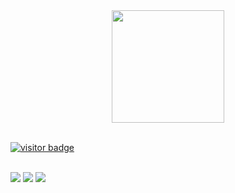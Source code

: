 

<!--
**RodrigoRauber/rodrigorauber** is a ✨ _special_ ✨ repository because its `README.md` (this file) appears on your GitHub profile.

Here are some ideas to get you started:

- 🔭 I’m currently working on ...
- 🌱 I’m currently learning ...
- 👯 I’m looking to collaborate on ...
- 🤔 I’m looking for help with ...
- 💬 Ask me about ...
- 📫 How to reach me: ...
- 😄 Pronouns: ...
- ⚡ Fun fact: ...
-->




<div align="center">
  <a href="https://github.com/RodrigoRauber">
  <img height="180em" src="https://github-readme-stats.vercel.app/api?username=RodrigoRauber&show_icons=true&theme=dracula&include_all_commits=true&count_private=true"/>
<!--   <img height="180em" src="https://github-readme-stats.vercel.app/api/top-langs/?username=RodrigoRauber&layout=compact&langs_count=7&theme=dracula"/> -->
</div> 
  <br> 
  
  ![visitor badge](https://visitor-badge.glitch.me/badge?page_id=RodrigoRauber.rodrigorauber)
 
  

  <br>
<div> 
  <a href="https://instagram.com/rodrigobrauber" target="_blank"><img src="https://img.shields.io/badge/-Instagram-%23E4405F?style=for-the-badge&logo=instagram&logoColor=white" target="_blank"></a>
  <a href = "mailto:rodrigo_rauber@hotmail.com.com"><img src="https://img.shields.io/badge/-Gmail-%23333?style=for-the-badge&logo=gmail&logoColor=white" target="_blank"></a>
  <a href="https://www.linkedin.com/in/rodrigo-rauber-77072a104" target="_blank"><img src="https://img.shields.io/badge/-LinkedIn-%230077B5?style=for-the-badge&logo=linkedin&logoColor=white" target="_blank"></a> 
</div>
